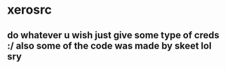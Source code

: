 # xerosrc
## do whatever u wish just give some type of creds :/ also some of the code was made by skeet lol sry